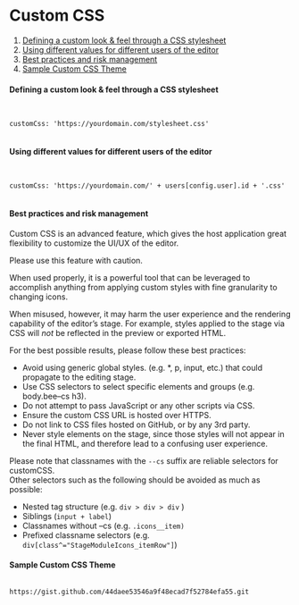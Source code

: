 # Custom CSS

1. [Defining a custom look & feel through a CSS stylesheet](broken-reference)
2. [Using different values for different users of the editor](broken-reference)
3. [Best practices and risk management](broken-reference)
4. [Sample Custom CSS Theme](broken-reference)

#### Defining a custom look & feel through a CSS stylesheet <a href="#defining-a-custom-look-feel-through-a-css-stylesheet" id="defining-a-custom-look-feel-through-a-css-stylesheet"></a>

```


customCss: 'https://yourdomain.com/stylesheet.css'


```

#### Using different values for different users of the editor <a href="#using-different-values-for-different-users-of-the-editor" id="using-different-values-for-different-users-of-the-editor"></a>

```


customCss: 'https://yourdomain.com/' + users[config.user].id + '.css'


```

#### Best practices and risk management <a href="#best-practices-and-risk-management" id="best-practices-and-risk-management"></a>

Custom CSS is an advanced feature, which gives the host application great flexibility to customize the UI/UX of the editor.

Please use this feature with caution.

When used properly, it is a powerful tool that can be leveraged to accomplish anything from applying custom styles with fine granularity to changing icons.

When misused, however, it may harm the user experience and the rendering capability of the editor’s stage.  For example, styles applied to the stage via CSS will _not_ be reflected in the preview or exported HTML.

For the best possible results, please follow these best practices:

* Avoid using generic global styles. (e.g. \*, p, input, etc.) that could propagate to the editing stage.
* Use CSS selectors to select specific elements and groups (e.g. body.bee–cs h3).
* Do not attempt to pass JavaScript or any other scripts via CSS.
* Ensure the custom CSS URL is hosted over HTTPS.
* Do not link to CSS files hosted on GitHub, or by any 3rd party.
* Never style elements on the stage, since those styles will not appear in the final HTML, and therefore lead to a confusing user experience.

Please note that classnames with the `--cs` suffix are reliable selectors for customCSS.\
Other selectors such as the following should be avoided as much as possible:

* Nested tag structure (e.g. `div > div > div` )
* Siblings (`input + label`)
* Classnames without –cs (e.g. `.icons__item)`
* Prefixed classname selectors (e.g. `div[class^="StageModuleIcons_itemRow"]`)

#### Sample Custom CSS Theme <a href="#sample-custom-css-theme" id="sample-custom-css-theme"></a>

```

https://gist.github.com/44daee53546a9f48ecad7f52784efa55.git

```
